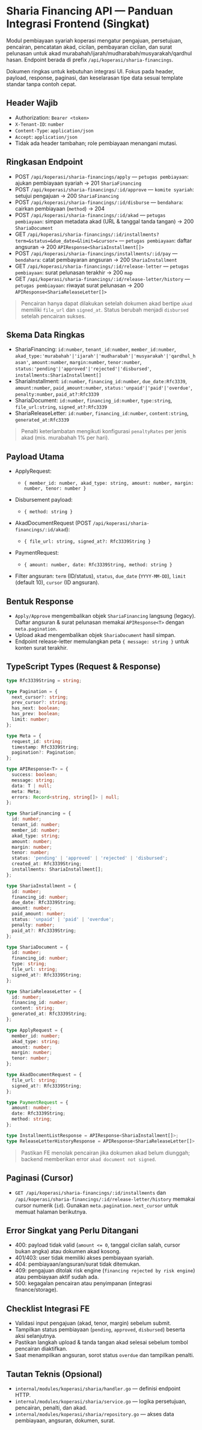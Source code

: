# Sharia Financing API — Panduan Integrasi Frontend (Singkat)

Modul pembiayaan syariah koperasi mengatur pengajuan, persetujuan, pencairan, pencatatan akad, cicilan, pembayaran cicilan, dan surat pelunasan untuk akad murabahah/ijarah/mudharabah/musyarakah/qardhul hasan. Endpoint berada di prefix `/api/koperasi/sharia-financings`.

Dokumen ringkas untuk kebutuhan integrasi UI. Fokus pada header, payload, response, paginasi, dan keselarasan tipe data sesuai template standar tanpa contoh cepat.

## Header Wajib

- Authorization: `Bearer <token>`
- `X-Tenant-ID`: `number`
- `Content-Type`: `application/json`
- `Accept`: `application/json`
- Tidak ada header tambahan; role pembiayaan menangani mutasi.

## Ringkasan Endpoint

- POST `/api/koperasi/sharia-financings/apply` — `petugas pembiayaan`: ajukan pembiayaan syariah → 201 `ShariaFinancing`
- POST `/api/koperasi/sharia-financings/:id/approve` — `komite syariah`: setujui pengajuan → 200 `ShariaFinancing`
- POST `/api/koperasi/sharia-financings/:id/disburse` — `bendahara`: cairkan pembiayaan (`method`) → 204
- POST `/api/koperasi/sharia-financings/:id/akad` — `petugas pembiayaan`: simpan metadata akad (URL & tanggal tanda tangan) → 200 `ShariaDocument`
- GET `/api/koperasi/sharia-financings/:id/installments?term=&status=&due_date=&limit=&cursor=` — `petugas pembiayaan`: daftar angsuran → 200 `APIResponse<ShariaInstallment[]>`
- POST `/api/koperasi/sharia-financings/installments/:id/pay` — `bendahara`: catat pembayaran angsuran → 200 `ShariaInstallment`
- GET `/api/koperasi/sharia-financings/:id/release-letter` — `petugas pembiayaan`: surat pelunasan terakhir → 200 `map`
- GET `/api/koperasi/sharia-financings/:id/release-letter/history` — `petugas pembiayaan`: riwayat surat pelunasan → 200 `APIResponse<ShariaReleaseLetter[]>`

> Pencairan hanya dapat dilakukan setelah dokumen akad bertipe `akad` memiliki `file_url` dan `signed_at`. Status berubah menjadi `disbursed` setelah pencairan sukses.

## Skema Data Ringkas

- ShariaFinancing: `id:number`, `tenant_id:number`, `member_id:number`, `akad_type:'murabahah'|'ijarah'|'mudharabah'|'musyarakah'|'qardhul_hasan'`, `amount:number`, `margin:number`, `tenor:number`, `status:'pending'|'approved'|'rejected'|'disbursed'`, `installments:ShariaInstallment[]`
- ShariaInstallment: `id:number`, `financing_id:number`, `due_date:Rfc3339`, `amount:number`, `paid_amount:number`, `status:'unpaid'|'paid'|'overdue'`, `penalty:number`, `paid_at?:Rfc3339`
- ShariaDocument: `id:number`, `financing_id:number`, `type:string`, `file_url:string`, `signed_at?:Rfc3339`
- ShariaReleaseLetter: `id:number`, `financing_id:number`, `content:string`, `generated_at:Rfc3339`

> Penalti keterlambatan mengikuti konfigurasi `penaltyRates` per jenis akad (mis. murabahah 1% per hari).

## Payload Utama

- ApplyRequest:
  - `{ member_id: number, akad_type: string, amount: number, margin: number, tenor: number }`

- Disbursement payload:
  - `{ method: string }`

- AkadDocumentRequest (POST `/api/koperasi/sharia-financings/:id/akad`):
  - `{ file_url: string, signed_at?: Rfc3339String }`

- PaymentRequest:
  - `{ amount: number, date: Rfc3339String, method: string }`

- Filter angsuran: `term` (ID/status), `status`, `due_date` (`YYYY-MM-DD`), `limit` (default 10), `cursor` (ID angsuran).

## Bentuk Response

- `Apply/Approve` mengembalikan objek `ShariaFinancing` langsung (legacy). Daftar angsuran & surat pelunasan memakai `APIResponse<T>` dengan `meta.pagination`.
- Upload akad mengembalikan objek `ShariaDocument` hasil simpan.
- Endpoint release-letter memulangkan peta `{ message: string }` untuk konten surat terakhir.

## TypeScript Types (Request & Response)

```ts
type Rfc3339String = string;

type Pagination = {
  next_cursor?: string;
  prev_cursor?: string;
  has_next: boolean;
  has_prev: boolean;
  limit: number;
};

type Meta = {
  request_id: string;
  timestamp: Rfc3339String;
  pagination?: Pagination;
};

type APIResponse<T> = {
  success: boolean;
  message: string;
  data: T | null;
  meta: Meta;
  errors: Record<string, string[]> | null;
};

type ShariaFinancing = {
  id: number;
  tenant_id: number;
  member_id: number;
  akad_type: string;
  amount: number;
  margin: number;
  tenor: number;
  status: 'pending' | 'approved' | 'rejected' | 'disbursed';
  created_at: Rfc3339String;
  installments: ShariaInstallment[];
};

type ShariaInstallment = {
  id: number;
  financing_id: number;
  due_date: Rfc3339String;
  amount: number;
  paid_amount: number;
  status: 'unpaid' | 'paid' | 'overdue';
  penalty: number;
  paid_at?: Rfc3339String;
};

type ShariaDocument = {
  id: number;
  financing_id: number;
  type: string;
  file_url: string;
  signed_at?: Rfc3339String;
};

type ShariaReleaseLetter = {
  id: number;
  financing_id: number;
  content: string;
  generated_at: Rfc3339String;
};

type ApplyRequest = {
  member_id: number;
  akad_type: string;
  amount: number;
  margin: number;
  tenor: number;
};

type AkadDocumentRequest = {
  file_url: string;
  signed_at?: Rfc3339String;
};

type PaymentRequest = {
  amount: number;
  date: Rfc3339String;
  method: string;
};

type InstallmentListResponse = APIResponse<ShariaInstallment[]>;
type ReleaseLetterHistoryResponse = APIResponse<ShariaReleaseLetter[]>;
```

> Pastikan FE menolak pencairan jika dokumen akad belum diunggah; backend memberikan error `akad document not signed`.

## Paginasi (Cursor)

- `GET /api/koperasi/sharia-financings/:id/installments` dan `/api/koperasi/sharia-financings/:id/release-letter/history` memakai cursor numerik (`id`). Gunakan `meta.pagination.next_cursor` untuk memuat halaman berikutnya.

## Error Singkat yang Perlu Ditangani

- 400: payload tidak valid (`amount <= 0`, tanggal cicilan salah, cursor bukan angka) atau dokumen akad kosong.
- 401/403: user tidak memiliki akses pembiayaan syariah.
- 404: pembiayaan/angsuran/surat tidak ditemukan.
- 409: pengajuan ditolak risk engine (`financing rejected by risk engine`) atau pembiayaan aktif sudah ada.
- 500: kegagalan pencairan atau penyimpanan (integrasi finance/storage).

## Checklist Integrasi FE

- Validasi input pengajuan (akad, tenor, margin) sebelum submit.
- Tampilkan status pembiayaan (`pending`, `approved`, `disbursed`) beserta aksi selanjutnya.
- Pastikan langkah upload & tanda tangan akad selesai sebelum tombol pencairan diaktifkan.
- Saat menampilkan angsuran, sorot status `overdue` dan tampilkan penalti.

## Tautan Teknis (Opsional)

- `internal/modules/koperasi/sharia/handler.go` — definisi endpoint HTTP.
- `internal/modules/koperasi/sharia/service.go` — logika persetujuan, pencairan, penalti, dan akad.
- `internal/modules/koperasi/sharia/repository.go` — akses data pembiayaan, angsuran, dokumen, surat.
